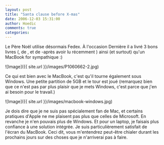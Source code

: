 ```yaml
---
layout: post
title: "Santa clause before X-mas"
date: 2006-12-03 15:31:00
author: Hoedic
comments: true
categories: 
---
```



Le Père Noël utilise désormais Fedex. À l'occasion Dernière il a livré 3 bons livres (,  de , et  de  -après avoir lu récemment ) ainsi (et surtout) qu'un MacBook for sympathique :)

![Image]({{ site.url }}/images/P1060662-2.jpg)


Ce qui est bien avec le MacBook, c'est qu'il tourne également sous Windows. Une petite partition de 5GB et le tour est joué (remarquez bien que ce n'est pas par plus plaisir que je mets Windows, c'est parce que j'en ai besoin pour le travail.)

![Image]({{ site.url }}/images/macbook-windows.jpg)


Je dois dire que je ne suis pas spécialement fan de Mac, et certains pratiques d'Apple ne me plaisent pas plus que celles de Microsoft. En revanche je n'en pouvais plus de Windows. Et pour un laptop, je faisais plus confiance à une solution intégrée. Je suis particulièrement satisfait de l'écran du MacBook. Ceci dit, vous m'entendrez peut-être chialer durant les prochains jours sur des choses que je n'arriverai pas à faire.